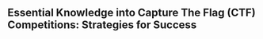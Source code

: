 ## Essential Knowledge into Capture The Flag (CTF) Competitions: Strategies for Success

[]()
<br></br>
[]()
<br></br>
[]()
<br></br>
